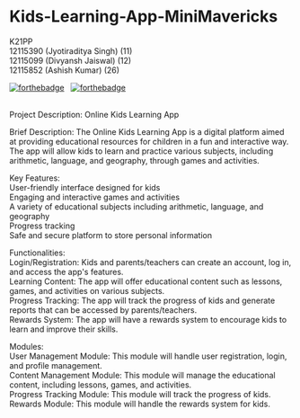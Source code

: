 # Kids-Learning-App-MiniMavericks
K21PP<br>
12115390 (Jyotiraditya Singh) (11)<br>
12115099 (Divyansh Jaiswal) (12)<br>
12115852 (Ashish Kumar) (26)<br>

[![forthebadge](https://forthebadge.com/images/badges/made-with-java.svg)](https://forthebadge.com) &nbsp; [![forthebadge](https://forthebadge.com/images/badges/built-with-love.svg)](https://forthebadge.com)<br> <br>

Project Description: Online Kids Learning App

Brief Description: The Online Kids Learning App is a digital platform aimed at providing educational resources for children in a fun and interactive way. The app will allow kids to learn and practice various subjects, including arithmetic, language, and geography, through games and activities.

Key Features:<br>
User-friendly interface designed for kids<br>
Engaging and interactive games and activities<br>
A variety of educational subjects including arithmetic, language, and geography<br>
Progress tracking<br>
Safe and secure platform to store personal information<br>


Functionalities:<br>
Login/Registration: Kids and parents/teachers can create an account, log in, and access the app's features.<br>
Learning Content: The app will offer educational content such as lessons, games, and activities on various subjects.<br>
Progress Tracking: The app will track the progress of kids and generate reports that can be accessed by parents/teachers.<br>
Rewards System: The app will have a rewards system to encourage kids to learn and improve their skills.<br>


Modules:<br>
User Management Module: This module will handle user registration, login, and profile management.<br>
Content Management Module: This module will manage the educational content, including lessons, games, and activities.<br>
Progress Tracking Module: This module will track the progress of kids.<br>
Rewards Module: This module will handle the rewards system for kids.<br>
